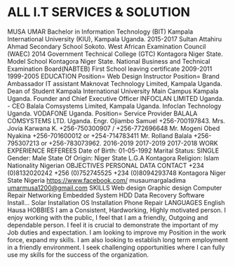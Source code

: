 # ALL I.T SERVICES & SOLUTION
MUSA UMAR
Bachelor in Information Technology (BIT)
Kampala International University (KIU), Kampala Uganda. 2015-2017
Sultan Attahiru Ahmad Secondary School
Sokoto.
West African Examination Council (WAEC)
2014
Government Technical College (GTC) Kontagora
Niger State.
Model School Kontagora Niger State.
National Business and Technical Examination Board(NABTEB)
First School leaving certificate
2009-2011
1999-2005
EDUCATION
Position= Web Design Instructor
Position= Brand Ambassador
IT assistant Maknovat Technology Limited, Kampala Uganda.
Dean of Student Kampala International University Main Campus
Kampala Uganda.
Founder and Chief Executive Officer INFOCLAN LIMITED Uganda. -
CEO Balala Comsystems Limited, Kampala Uganda.
Infoclan Technology Uganda.
VODAFONE Uganda.
Position= Service Provider
BALALA COMSYSTEMS LTD. Uganda.
Engr. Ojiambo Samuel +256-700197843.
Mrs. Jovia Karwana K. +256-750300907 / +256-772696648
Mr. Mogeni Obed Nyakina +256-701600012 or +254-714783411
Mr. Rolland Balala +256-795307213 or +256-783073962.
2016-2019
2017-2019
2017-2018
WORK EXPERIENCE
REFEREES
Date of Birth: 01-05-1992
Marital Status: SINGLE
Gender: Male
State Of Origin: Niger State
L.G.A Kontagora
Religion: Islam
Nationality Nigerian
OBJECTIVES
PERSONAL DATA
CONTACT
+234 (0)8132020242
+256 (0)752745525
+234 (0)8094293748
Kontagora Niger State Nigeria
https://www.facebook.com/ musaumargaladima
umarmusa1200@gmail.com
SKILLS
Web design
Graphic design
Computer Repair
Networking
Embedded System
HDD Data Recovery
Software Install...
Solar Installation
OS Installation
Phone Repair
LANGUAGES
English
Hausa
HOBBIES
I am a Consistent, Hardworking, Highly motivated person. I enjoy working with the
public, I feel that I am a friendly, Outgoing and dependable person. I feel it is crucial
to demonstrate the important of my Job duties and expectation. I am looking to
improve my Position in the work force, expand my skills. I am also looking to
establish long term employment in a friendly environment. I seek challenging
opportunities where I can fully use my skills for the success of the organization.

